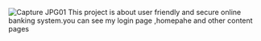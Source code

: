 ![Capture JPG01](https://github.com/user-attachments/assets/33a17d7d-00e5-403e-a25b-1f483c19827d)
This project is about user friendly and secure online banking system.you can see my login page ,homepahe and other content pages
